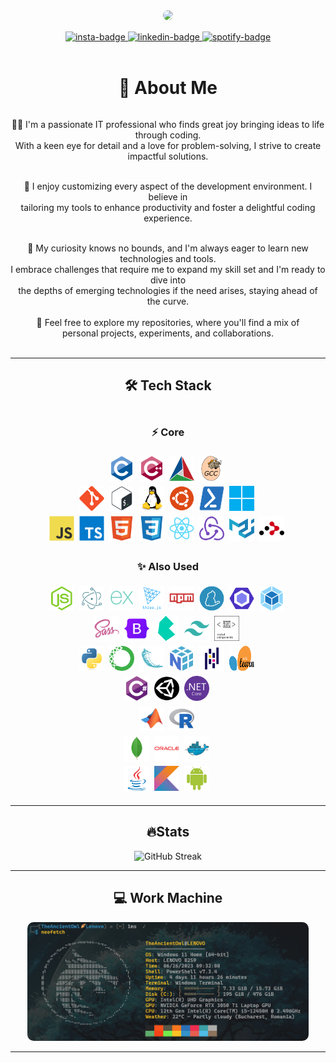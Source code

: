<div id="header" align="center">
    <img style="border-radius:50%" src="https://media.giphy.com/media/qgQUggAC3Pfv687qPC/giphy.gif" width="300"/>
    
</div>

<div id="links" align="center" style="margin: 15px auto 0px auto;">
    <a href="https://instagram.com/alex.dele.o.o">
        <img src="https://img.shields.io/badge/Instagram-%23E4405F.svg?logo=Instagram&logoColor=white" alt="insta-badge"/>
    </a>
    <a href="https://linkedin.com/in/alexandru-delegeanu">
        <img src="https://img.shields.io/badge/LinkedIn-%230077B5.svg?logo=linkedin&logoColor=white" alt="linkedin-badge"/>
    </a>
    <a href="https://open.spotify.com/playlist/5YYqRKbgTKXAcP91Tv8r1Y?si=b957d0eb82024411">
        <img src="https://img.shields.io/badge/-Spotify-1DB954?logo=spotify&logoColor=white" alt="spotify-badge"/>
    </a>
</div>
<br />

<h1 align="center">💫 About Me</h1>

<div align="center" style="display: flex; flex-direction: column; gap: 3px;">
  <p>
    👨‍💻 I'm a passionate IT professional who finds great joy bringing ideas to life through coding. 
    <br>
    With a keen eye for detail and a love for problem-solving, I strive to create impactful solutions.
  </p>

  <p>
    👾 I enjoy customizing every aspect of the development environment. I believe in <br> tailoring my tools to enhance productivity and foster a delightful coding experience.
  </p>

  <p>
    👀 My curiosity knows no bounds, and I'm always eager to learn new technologies and tools.<br> I embrace challenges that require me to expand my skill set and I'm ready to dive into <br>the depths of emerging technologies if the need arises, staying ahead of the curve.
  </p>
🚀 Feel free to explore my repositories, where you'll find a mix of <br>personal projects, experiments, and collaborations.
</div>
<br>

<hr>

<h2 align="center">🛠️ Tech Stack</h2>

<div align="center" style="margin: 20px auto; display: flex; flex-direction: column; gap: 5px">

  <h3>⚡️ Core</h3>

  <div id="C++">
    <img src="badges/c.svg" title="C" alt="C" width="40" height="40"/>&nbsp;
    <img src="badges/cplusplus.svg" title="C++" alt="C++" width="40" height="40"/>&nbsp;
    <img src="badges/cmake.svg" title="CMake" alt="CMake" width="40" height="40"/>&nbsp;
    <img src="badges/gcc.svg" title="GCC" alt="GCC" width="40" height="40"/>&nbsp;
  </div>

  <div id="Linux-CLI">
    <img src="badges/git.svg" title="Git" alt="Git" width="40" height="40"/>&nbsp;
    <img src="badges/bash.svg" title="Bash" alt="Bash" width="40" height="40"/>&nbsp;
    <img src="badges/linux.svg" title="Linux" alt="Linux" width="40" height="40"/>&nbsp;
    <img src="badges/ubuntu.svg" title="Ubuntu" alt="Ubuntu" width="40" height="40"/>&nbsp;
    <img src="badges/powershell.svg" title="PowerShell" alt="PowerShell" width="40" height="40"/>&nbsp;
    <img src="badges/windows-11.svg" title="Windows" alt="Windows" width="40" height="40"/>&nbsp;
  </div>

  <div id="JavaScript-React">
    <img src="badges/javascript.svg" title="JavaScript" alt="JavaScript" width="40" height="40"/>&nbsp;
    <img src="badges/typescript.svg" title="TypeScript" alt="TypeScript" width="40" height="40"/>&nbsp;
    <img src="badges/html5.svg" title="HTML5" alt="HTML5" width="40" height="40"/>&nbsp;
    <img src="badges/css3.svg" title="CSS3" alt="CSS3" width="40" height="40"/>&nbsp;
    <img src="badges/react.svg" title="React" alt="React" width="40" height="40"/>&nbsp;
    <img src="badges/redux.svg" title="Redux" alt="Redux" width="40" height="40"/>&nbsp;
    <img src="badges/materialui.svg" title="MaterialUI" alt="MaterialUI" width="40" height="40"/>&nbsp;
    <img src="badges/react-router.svg" title="React Router" alt="React Router" width="40" height="40"/>&nbsp;
  </div>

  <h3>✨ Also Used</h3>

  <div id="JavaScript-Node">
    <img src="badges/nodejs.svg" title="NodeJS" alt="NodeJS" width="40" height="40"/>&nbsp;
    <img src="badges/electron.svg" title="ElectronJS" alt="ElectronJS" width="40" height="40"/>&nbsp;
    <img src="badges/express.svg" title="Express" alt="Express" width="40" height="40"/>&nbsp;
    <img src="badges/threejs.svg" title="ThreeJS" alt="ThreeJS" width="40" height="40"/>&nbsp;
    <img src="badges/npm.svg" title="NPM" alt="NPM" width="40" height="40"/>&nbsp;
    <img src="badges/yarn.svg" title="Yarn" alt="Yarn" width="40" height="40"/>&nbsp;
    <img src="badges/eslint.svg" title="Eslint" alt="Eslint" width="40" height="40"/>&nbsp;
    <img src="badges/webpack.svg" title="Webpack" alt="Webpack" width="40" height="40"/>&nbsp;
  </div>

  <div id="Styles">
    <img src="badges/sass.svg" title="Sass" alt="Sass" width="40" height="40"/>&nbsp;
    <img src="badges/bootstrap.svg" title="Bootstrap" alt="Bootstrap" width="40" height="40"/>&nbsp;
    <img src="badges/bulma.svg" title="BulmaCSS" alt="BulmaCSS" width="40" height="40"/>&nbsp;
    <img src="badges/tailwindcss.svg" title="TailwindCSS" alt="TailwindCSS" width="40" height="40"/>&nbsp;
    <img src="badges/styled-components.svg" title="StyledComponents" alt="StyledComponents" width="40" height="40"/>&nbsp;
  </div>

  <div id="Python">
    <img src="badges/python.svg" title="Python" alt="Python" width="40" height="40"/>&nbsp;
    <img src="badges/anaconda.svg" title="Anaconda" alt="Anaconda" width="40" height="40"/>&nbsp;
    <img src="badges/flask.svg" title="Flask" alt="Flask" width="40" height="40"/>&nbsp;
    <img src="badges/numpy.svg" title="NumPy" alt="NumPy" width="40" height="40"/>&nbsp;
    <img src="badges/pandas.svg" title="Pandas" alt="Pandas" width="40" height="40"/>&nbsp;
    <img src="badges/scikit-learn.svg" title="SciKit-Learn" alt="SciKit-Learn" width="40" height="40"/>&nbsp;
  </div>

  <div id="C#">
    <img src="badges/csharp.svg" title="CSharp" alt="CSharp" width="40" height="40"/>&nbsp;
    <img src="badges/unity.svg" title="Unity" alt="Unity" width="40" height="40"/>&nbsp;
    <img src="badges/dotnetcore.svg" title=".Net Core" alt=".Net Core" width="40" height="40"/>&nbsp;
  </div>

  <div id="R&Matlab">
    <img src="badges/matlab.svg" title="Matlab" alt="Matlab" width="40" height="40"/>&nbsp;
    <img src="badges/r.svg" title="R" alt="R" width="40" height="40"/>&nbsp;
  </div>
  
  <div id="Databases&Docker">
    <img src="badges/mongodb.svg" title="MongoDB" alt="MongoDB" width="40" height="40"/>&nbsp;
    <img src="badges/oracle.svg" title="OracleSQL" alt="OracleSQL" width="40" height="40"/>&nbsp;
    <img src="badges/docker.svg" title="Docker" alt="Docker" width="40" height="40"/>&nbsp;
  </div>

  <div id="Java">
    <img src="badges/java.svg" title="Java" alt="Java" width="40" height="40"/>&nbsp;
    <img src="badges/kotlin.svg" title="Kotlin" alt="Kotlin" width="40" height="40"/>&nbsp;
    <img src="badges/android.svg" title="Android" alt="Android" width="40" height="40"/>&nbsp;
  </div>
</div>

<hr>

<h2 align="center">🔥Stats</h2>

<div align="center" style="margin: 10px auto;">
  <img src="http://github-readme-streak-stats.herokuapp.com?user=TheAncientOwl&theme=dark&date_format=M%20j%5B%2C%20Y%5D" title="GitHub Streak" alt="GitHub Streak"/>
</div>

<hr>

<h2 align="center">💻 Work Machine</h2>

<div align="center" style="margin: 10px auto;">
  <img src="PC-Stats.png" width="450" style="border-radius: 10px">
</div>

<hr>
